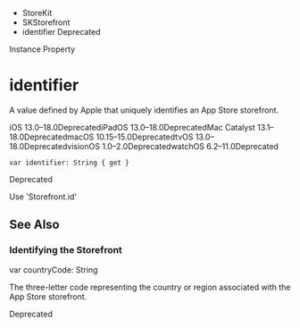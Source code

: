 

- StoreKit
- SKStorefront
-  identifier Deprecated

Instance Property

# identifier

A value defined by Apple that uniquely identifies an App Store storefront.

iOS 13.0–18.0DeprecatediPadOS 13.0–18.0DeprecatedMac Catalyst 13.1–18.0DeprecatedmacOS 10.15–15.0DeprecatedtvOS 13.0–18.0DeprecatedvisionOS 1.0–2.0DeprecatedwatchOS 6.2–11.0Deprecated

``` source
var identifier: String { get }
```

Deprecated

Use 'Storefront.id'

## See Also

### Identifying the Storefront

var countryCode: String

The three-letter code representing the country or region associated with the App Store storefront.

Deprecated

